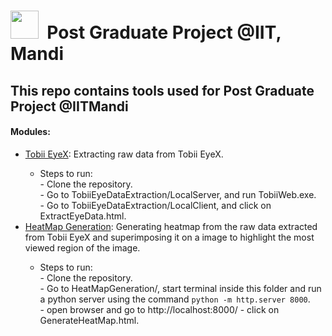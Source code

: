 <h1><img src="https://github.com/SandeepKundalwal/Post-Graduate-Project/assets/61798659/0fb6e767-b7d9-4d14-9692-a5dac7e51e96" width="45px"> &nbsp;Post Graduate Project @IIT, Mandi</h1>

<h2>This repo contains tools used for Post Graduate Project @IITMandi</h2>
<h4>Modules:</h4>
<ul>
  <li><a href= 'https://github.com/SandeepKundalwal/Post-Graduate-Project/tree/master/Tobii%20EyeX%20Data%20Extraction'>Tobii EyeX</a>: Extracting raw data from Tobii EyeX.</li>
    <ul>
      <li>Steps to run: <br>
        - Clone the repository. <br>
        - Go to TobiiEyeDataExtraction/LocalServer, and run TobiiWeb.exe. <br>
        - Go to TobiiEyeDataExtraction/LocalClient, and click on ExtractEyeData.html.  
      </li>
    </ul>
  <li><a href= 'https://github.com/SandeepKundalwal/Post-Graduate-Project/tree/master/HeatMap%20Generation'>HeatMap Generation</a>: Generating heatmap from the raw data extracted from Tobii EyeX and superimposing it on a image to highlight the most viewed region of the image.</li>
  <ul>
      <li>Steps to run: <br>
        - Clone the repository. <br>
        - Go to HeatMapGeneration/, start terminal inside this folder and run a python server using the command <code>python -m http.server 8000</code>. <br>
        - open browser and go to http://localhost:8000/
        - click on GenerateHeatMap.html.  
      </li>
    </ul>
</ul>
